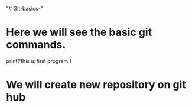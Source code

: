 "# Git-basics-" 
# Here we will see the basic git commands.
print('this is first program')

#  We will create new repository on git hub 

